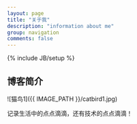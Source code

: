 ```yaml
---
layout: page
title: "关于我"
description: "information about me"
group: navigation
comments: false
---
```

{% include JB/setup %}

## 博客简介

![猫鸟1]({{ IMAGE_PATH }}/catbird1.jpg)

记录生活中的点点滴滴，还有技术的点点滴滴！

